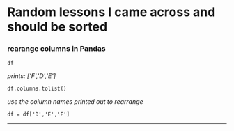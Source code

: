 # Random lessons I came across and should be sorted

### rearange columns in Pandas
`df`

_prints: ['F','D','E']_

`df.columns.tolist()`

_use the column names printed out to rearrange_

`df = df['D','E','F']`

___
